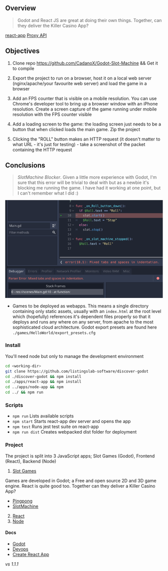 ## Overview

> Godot and React JS are great at doing their own things. Together, can they deliver the Killer Casino App?  

[react-app](https://discover-godot.web.app)
[Proxy API](https://discover-godot.web.app/api/)

## Objectives

1. Clone repo https://github.com/CadanoX/Godot-Slot-Machine && Get it to compile

2. Export the project to run on a browser, host it on a local web server (nginx/apache/your favourite web server) and load the game in a browser

3. Add an FPS counter that is visible on a mobile resolution. You can use Chrome's developer tool to bring up a browser window with an iPhone resolution. Create a screen capture of the game running under mobile resolution with the FPS counter visible

4. Add a loading screen to the game: the loading screen just needs to be a button that when clicked loads the main game. Zip the project

5. Clicking the "ROLL" button makes an HTTP request (it doesn't matter to what URL - it's just for testing) - take a screenshot of the packet containing the HTTP request

## Conclusions

> *SlotMachine Blocker*. Given a little more experience with Godot, I'm sure that this error will be trivial to deal with but as a newbie it's blocking me running the game. I have had it working at one point, but I can't remember what I did :)

![SlotMachine](./apps/docs/media/mixed-tabs-and-spaces.png)

- Games to be deployed as webapps. This means a single directory containing only static assets, usually with an `index.html` at the root level which (hopefully) references it's dependent files properly so that it deploys and runs any where on any server, from apache to the most sophisticated cloud architecture. Godot export presets are found here `./games/HelloWorld/export_presets.cfg`

### Install

You'll need node but only to manage the development environment

```bash
cd <working-dir>
git clone https://github.com/listingslab-software/discover-godot
cd ./discover-godot && npm install
cd ./apps/react-app && npm install
cd ../apps/node-app && npm 
cd ../ && npm run
```

### Scripts

- `npm run` Lists available scripts
- `npm start` Starts react-app dev server and opens the app  
- `npm test` Runs jest test suite on react-app
- `npm run dist` Creates webpacked dist folder for deployment

### Project

The project is split into 3 JavaScript apps; Slot Games (Godot), Frontend (React), Backend (Node) 

1. [Slot Games](./apps/docs/slot-games.md) 

Games are developed in Godot; a Free and open source 2D and 3D game engine. React is quite good too. Together can they deliver a Killer Casino App? 

- [Pingpong](./games/Pingpong)
- [SlotMachine](./games/SlotMachine)

2. [React](./apps/react-app) 
3. [Node](./apps/node-app)

#### Docs

- [Godot](./apps/docs/godot.md) 
- [Devops](./apps/docs/devops.md)
- [Create React App](./apps/docs/create-react-app.md)

_vs 1.1.1_
